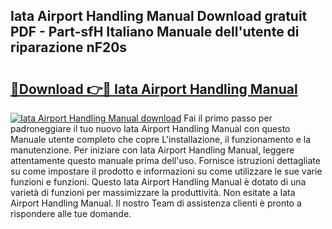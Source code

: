 ## Iata Airport Handling Manual Download gratuit PDF - Part-sfH Italiano Manuale dell'utente di riparazione nF20s

# <h2><a href="http://dfb4h9.blite.top/?on=Iata+Airport+Handling+Manual">🔗Download 👉🔴 Iata Airport Handling Manual</a></h2>

[![Iata Airport Handling Manual download](https://i.imgur.com/lujVjoI.png)](http://dfb4h9.blite.top/?on=Iata+Airport+Handling+Manual)
Fai il primo passo per padroneggiare il tuo nuovo Iata Airport Handling Manual con questo Manuale utente completo che copre L'installazione, il funzionamento e la manutenzione. Per iniziare con Iata Airport Handling Manual, leggere attentamente questo manuale prima dell'uso. Fornisce istruzioni dettagliate su come impostare il prodotto e informazioni su come utilizzare le sue varie funzioni e funzioni. Questo Iata Airport Handling Manual è dotato di una varietà di funzioni per massimizzare la produttività. Non esitate a Iata Airport Handling Manual. Il nostro Team di assistenza clienti è pronto a rispondere alle tue domande.
